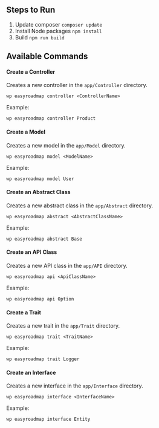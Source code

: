 ## Steps to Run
1. Update composer `composer update`
2. Install Node packages `npm install`
3. Build `npm run build`

## Available Commands

#### Create a Controller

Creates a new controller in the `app/Controller` directory.

`wp easyroadmap controller <ControllerName>`

Example:

`wp easyroadmap controller Product`

#### Create a Model

Creates a new model in the `app/Model` directory.

`wp easyroadmap model <ModelName>`

Example:

`wp easyroadmap model User`

#### Create an Abstract Class

Creates a new abstract class in the `app/Abstract` directory.

`wp easyroadmap abstract <AbstractClassName>`

Example:

`wp easyroadmap abstract Base`

#### Create an API Class

Creates a new API class in the `app/API` directory.

`wp easyroadmap api <ApiClassName>`

Example:

`wp easyroadmap api Option`

#### Create a Trait

Creates a new trait in the `app/Trait` directory.

`wp easyroadmap trait <TraitName>`

Example:

`wp easyroadmap trait Logger`

#### Create an Interface

Creates a new interface in the `app/Interface` directory.

`wp easyroadmap interface <InterfaceName>`

Example:

`wp easyroadmap interface Entity`